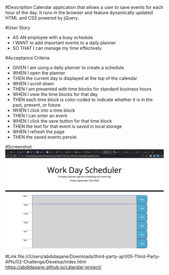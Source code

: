 #Description
Calendar application that allows a user to save events for each hour of the day. It runs in the browser and feature dynamically updated 
HTML and CSS powered by jQuery.

#User Story
- AS AN employee with a busy schedule
- I WANT to add important events to a daily planner
- SO THAT I can manage my time effectively

#Acceptance Criteria
- GIVEN I am using a daily planner to create a schedule
- WHEN I open the planner
- THEN the current day is displayed at the top of the calendar
- WHEN I scroll down
- THEN I am presented with time blocks for standard business hours
- WHEN I view the time blocks for that day
- THEN each time block is color-coded to indicate whether it is in the past, present, or future
- WHEN I click into a time block
- THEN I can enter an event
- WHEN I click the save button for that time block
- THEN the text for that event is saved in local storage
- WHEN I refresh the page
- THEN the saved events persist

#Screenshot
![Screenshot](./assets/images/Screen%20Shot%202022-09-23%20at%209.50.22%20PM.png)

#Link
file:///Users/abdidaqane/Downloads/third-party-ap1/05-Third-Party-APIs/02-Challenge/Develop/index.html
https://abdidaqane.github.io/calandar-project/
